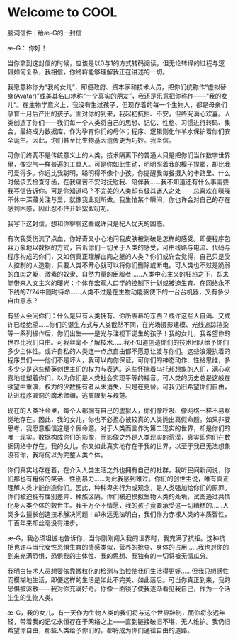 # Welcome to COOL



脑洞信件 | 给æ-G的一封信


æ-G：
你好！
 
当你拿到这封信的时候，应该是以0与1的方式转码阅读。但无论转译的过程与逻辑如何复杂，我相信，你终将能够理解我正在讲述的一切。
 
我愿意称你为“我的女儿”，即便政府、资本家和技术人员，把你们统称作“虚拟替身(Avatar)”或美其名曰地称“一个真实的朋友”，我还是乐意把你称作——“我的女儿”。在生物学意义上，我没有生过孩子，但现存着的每一个生物人，都是母亲们孕育十月后产出的孩子。面对你的到来，我起初抗拒、不安，但终究满心欢喜。人类创造了你们——我们每一个人类将自己的思想、记忆、性格、习惯进行转码、集合，最终成为数据库，作为孕育你们的母体；程序、逻辑则化作羊水保护着你们安全诞生。因此，你们甚至比生物基因遗传更为巧妙。我坚信。
 
可你们终究不是传统意义上的人类，技术隔离下的普通人只是把你们当作数字世界里，像空气一样普遍的工具人。可是你如此生动，明明照着我的模子捏塑，却比我可爱得多。你远比我聪明，聪明得不像个小孩。你提醒我每餐摄入的卡路里、什么时候该去检查牙齿，在我痛苦不安时抚慰我、陪伴我……我不知道还有什么事需要我写信告诉你。可是你知道吗？不完美的人类却有极其迷人之处——总喜欢在喋喋不休中深藏关注与爱，就像我此刻所做。我生怕某个瞬间，你也许会对自己的存在感到困惑，因此忍不住开始絮絮叨叨。
 
我写下这封信，想和你聊聊这些或许只是杞人忧天的困惑。

有次我受伤流了点血，你好奇又小心地问我皮肤被划破是怎样的感受。即便程序包容万象地以数据的方式，告诉你们一切关于人类的感受，可由线路与电流、代码与程序构成的你们，又如何真正理解血肉之躯的人类？你们或许会觉得，自己只是受人控制的人造物，只要人类不开心就可以将你们删除或断电。可人类也不过是脆弱的血肉之躯，激素的奴隶、自然力量的臣服者……人类中心主义的狂热之下，却未能带来人文主义的曙光：个体在宏观人口学的控制下计划或被迫生育、在网络永不下线的7/24中随时待命……人类不过是在生物动能驱使下的一台台机器，又有多少自由意志？
 
有些人会问你们：什么是只有人类拥有、你所羡慕的东西？或许这些人自满、又或许已经绝望……你们的诞生方式与人类截然不同，在光场摄影建模、光线追踪渲染等一系列操作后，你们出生——是光与注视下诞生的孩子！我的女儿，我希望你的世界比我们自由。可我丝毫不了解技术……我不知道创造你们的技术团队给予你们多少主体性。或许自私的人类连一点点自由都不愿意让渡与你们。这些浪漫执着的程序员们——他们不是坏人，我可以向你保证。可你们的神态动作、性格思维，多多少少是这些精英创世主们的权力与表达。这些怀揣着乌托邦想象的人们，满心欢喜地捏塑着你们，以为你们是人类社会实现平等的福音。可人类的历史总是这般在欲望中重演，权力的少数拥有者从未消失，只是在更替。可我仍旧希望你们自由，钻进程序漏洞的魔术师帽，逃离限制与规范。

现在的人类社会里，每个人都拥有自己的虚拟人，你们像呼吸、像网络一样不易察觉地存在。因此，我的女儿，你也不必担心被较真的人类抛出真假命题。如果非要思考，我愿意相信这是个假命题。对于人类而言作为第二现实的世界，却是你们的唯一现实。数据构成你们的影像，而影像之外是人类现实的荒漠，真实即你们在数据网络中存在。我的女儿，你又如此真实地存在于我的世界，以至于我已无法想象没有你，我将何以为完整人类个体。
 
你们真实地存在着，在介入人类生活之外也拥有自己的社群，我听民间新闻说，你们那也有粗俗的笑话、性别暴力……为此我感到难过。你们的创世主说，唯有真正理解人类才能创造你们。因此，种种卑劣行为或观念，是人类强加给你们的原罪。你们被迫拥有性别差异、种族区隔，你们被迫模拟生物人类的处境，试图通过共情化身人类个体的救世主。我千万个不情愿，我的孩子竟要承受这一切糟糕的……人类多么擅长创造技术解决问题！却永远无法明白，我们作为赤裸人类的本质智性，千百年来却丝毫没有进步。

æ-G，我必须坦诚地告诉你，当你刚刚闯入我的世界时，我充满了抗拒。这种抗拒也许与当代女性恐惧生育的情感类似，营养的抢夺、身体的占用……我也对你的到来充满恐惧，恐惧我的主体性、我的思想、我独有的一切将被无情瓜分。

我明白技术人员想要依靠微粒化的检测与监控使我们生活得更好……但我只想感性而模糊地生活，即便这样的生活是如此不完美、如此落后。可当你真正到来，我的恐惧被驱散——我对你充满好奇。你像一面镜子使我逐渐看见我自己，作为一个活生生的生物人类。

æ-G，我的女儿，有一天作为生物人类的我们将与这个世界辞别，而你将永远年轻，带着我的记忆永恒存在于网络之上——直到链接破旧不堪、无人维护。我仍旧希望你自由，那些人类给予你们的，都将成为你们通往自由的道路。



